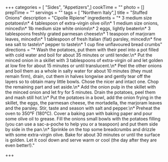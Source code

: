 +++
categories = [ "Sides", "Appetizers",]
cookTime = ""
photo = []
prepTime = ""
servings = ""
tags = [ "Northern Italy",]
title = "Stuffed Onions"
description = "Cipolle Ripiene"
ingredients = "* 3 medium size potatoes\n* 4 tablespoon of extra-virgin olive oil\n* 1 medium size onions, minced\n* 1lb medium size white onions\n* 2 eggs, lightly beaten\n* 3 tablespoons freshly grated parmesan cheese\n* 1 teaspoon of marjoram leaves, minced\n* 1 tablespoon of fresh Italian (flat) parsley, minced\n* fine sea salt to taste\n* pepper to taste\n* 1 cup fine unflavoured bread crumbs"
directions = "* Wash the potatoes, put them with their peel into a pot filled with cold water and boil for about 35 minutes or until tender.\n* Put the minced onion in a skillet with 3 tablespoons of extra-virgin oil and let golden at low fire for about 15 minutes or until translucent.\n* Peel the other onions and boil them as a whole in salty water for about 10 minutes (they must remain firm), drain, cut them in halves longwise and gently tear off the layers so to obtain many little bowls. Chose the nicer and intact one. Chop the remaining part and set aside.\n* Add the onion pulp in the skillet with the minced onion and let fry for 5 minutes. Drain the potatoes, peel them and mash still hot.\n* Put the potatoes in a bowl, add the onion frying in the skillet, the eggs, the parmesan cheese, the mortadella, the marjoram leaves and the parsley. Stir, taste and season with salt and pepper.\n* Preheat the oven to 350°F (180°C). Cover a baking pan with baking paper and pour some olive oil to grease. Fill the onions small bowls with the potatoes filling (you can use a sac-a-poche to help you or a teaspoon) and put them side by side in the pan.\n* Sprinkle on the top some breadcrumbs and drizzle with some extra-virgin olive. Bake for about 30 minutes or until the surface is golden. Let it cool down and serve warm or cool (the day after they are even better!)."

+++